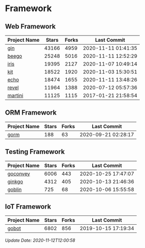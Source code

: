 # Framework

## Web Framework
| Project Name | Stars | Forks | Last Commit |
| ------------ | ----- | ----- | ----------- |
| [gin](https://github.com/gin-gonic/gin) | 43166 | 4959 | 2020-11-11 01:41:35 |
| [beego](https://github.com/astaxie/beego) | 25248 | 5016 | 2020-11-11 12:52:29 |
| [iris](https://github.com/kataras/iris) | 19395 | 2127 | 2020-11-07 10:49:14 |
| [kit](https://github.com/go-kit/kit) | 18522 | 1920 | 2020-11-03 15:30:51 |
| [echo](https://github.com/labstack/echo) | 18474 | 1655 | 2020-11-11 13:48:26 |
| [revel](https://github.com/revel/revel) | 11964 | 1388 | 2020-07-12 05:57:36 |
| [martini](https://github.com/go-martini/martini) | 11125 | 1115 | 2017-01-21 21:58:54 |

## ORM Framework
| Project Name | Stars | Forks | Last Commit |
| ------------ | ----- | ----- | ----------- |
| [gorm](https://github.com/jinzhu/gorm) | 188 | 63 | 2020-09-21 02:28:17 |

## Testing Framework
| Project Name | Stars | Forks | Last Commit |
| ------------ | ----- | ----- | ----------- |
| [goconvey](https://github.com/smartystreets/goconvey) | 6006 | 443 | 2020-10-25 17:47:07 |
| [ginkgo](https://github.com/onsi/ginkgo) | 4312 | 405 | 2020-10-13 21:46:36 |
| [goblin](https://github.com/franela/goblin) | 725 | 68 | 2020-10-06 15:55:58 |

## IoT Framework
| Project Name | Stars | Forks | Last Commit |
| ------------ | ----- | ----- | ----------- |
| [gobot](https://github.com/hybridgroup/gobot) | 6802 | 856 | 2019-10-15 17:19:34 |

*Update Date: 2020-11-12T12:00:58*